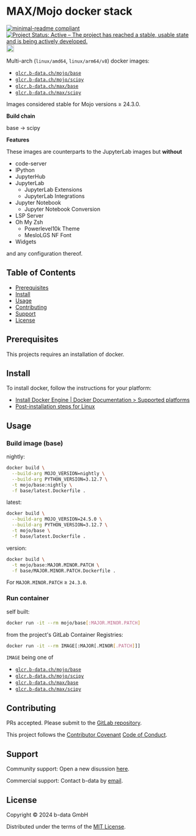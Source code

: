 # MAX/Mojo docker stack

<!-- markdownlint-disable line-length -->
[![minimal-readme compliant](https://img.shields.io/badge/readme%20style-minimal-brightgreen.svg)](https://github.com/RichardLitt/standard-readme/blob/master/example-readmes/minimal-readme.md) [![Project Status: Active – The project has reached a stable, usable state and is being actively developed.](https://www.repostatus.org/badges/latest/active.svg)](https://www.repostatus.org/#active) <a href="https://liberapay.com/benz0li/donate"><img src="https://liberapay.com/assets/widgets/donate.svg" alt="Donate using Liberapay" height="20"></a>
<!-- markdownlint-enable line-length -->

Multi-arch (`linux/amd64`, `linux/arm64/v8`) docker images:

* [`glcr.b-data.ch/mojo/base`](https://gitlab.b-data.ch/mojo/base/container_registry)
* [`glcr.b-data.ch/mojo/scipy`](https://gitlab.b-data.ch/mojo/scipy/container_registry)
* [`glcr.b-data.ch/max/base`](https://gitlab.b-data.ch/max/base/container_registry)
* [`glcr.b-data.ch/max/scipy`](https://gitlab.b-data.ch/max/scipy/container_registry)

Images considered stable for Mojo versions ≥ 24.3.0.

**Build chain**

base → scipy

**Features**

These images are counterparts to the JupyterLab images but **without**

* code-server
* IPython
* JupyterHub
* JupyterLab
  * JupyterLab Extensions
  * JupyterLab Integrations
* Jupyter Notebook
  * Jupyter Notebook Conversion
* LSP Server
* Oh My Zsh
  * Powerlevel10k Theme
  * MesloLGS NF Font
* Widgets

and any configuration thereof.

## Table of Contents

* [Prerequisites](#prerequisites)
* [Install](#install)
* [Usage](#usage)
* [Contributing](#contributing)
* [Support](#support)
* [License](#license)

## Prerequisites

This projects requires an installation of docker.

## Install

To install docker, follow the instructions for your platform:

* [Install Docker Engine | Docker Documentation > Supported platforms](https://docs.docker.com/engine/install/#supported-platforms)
* [Post-installation steps for Linux](https://docs.docker.com/engine/install/linux-postinstall/)

## Usage

### Build image (base)

nightly:

```bash
docker build \
  --build-arg MOJO_VERSION=nightly \
  --build-arg PYTHON_VERSION=3.12.7 \
  -t mojo/base:nightly \
  -f base/latest.Dockerfile .
```

latest:

```bash
docker build \
  --build-arg MOJO_VERSION=24.5.0 \
  --build-arg PYTHON_VERSION=3.12.7 \
  -t mojo/base \
  -f base/latest.Dockerfile .
```

version:

```bash
docker build \
  -t mojo/base:MAJOR.MINOR.PATCH \
  -f base/MAJOR.MINOR.PATCH.Dockerfile .
```

For `MAJOR.MINOR.PATCH` ≥ `24.3.0`.

### Run container

self built:

```bash
docker run -it --rm mojo/base[:MAJOR.MINOR.PATCH]
```

from the project's GitLab Container Registries:

```bash
docker run -it --rm IMAGE[:MAJOR[.MINOR[.PATCH]]]
```

`IMAGE` being one of

* [`glcr.b-data.ch/mojo/base`](https://gitlab.b-data.ch/mojo/base/container_registry)
* [`glcr.b-data.ch/mojo/scipy`](https://gitlab.b-data.ch/mojo/scipy/container_registry)
* [`glcr.b-data.ch/max/base`](https://gitlab.b-data.ch/max/base/container_registry)
* [`glcr.b-data.ch/max/scipy`](https://gitlab.b-data.ch/max/scipy/container_registry)

## Contributing

PRs accepted. Please submit to the
[GitLab repository](https://gitlab.com/b-data/mojo/docker-stack).

This project follows the
[Contributor Covenant](https://www.contributor-covenant.org)
[Code of Conduct](CODE_OF_CONDUCT.md).

## Support

Community support: Open a new disussion
[here](https://github.com/orgs/b-data/discussions).

Commercial support: Contact b-data by [email](mailto:support@b-data.ch).

## License

Copyright © 2024 b-data GmbH

Distributed under the terms of the [MIT License](LICENSE).
